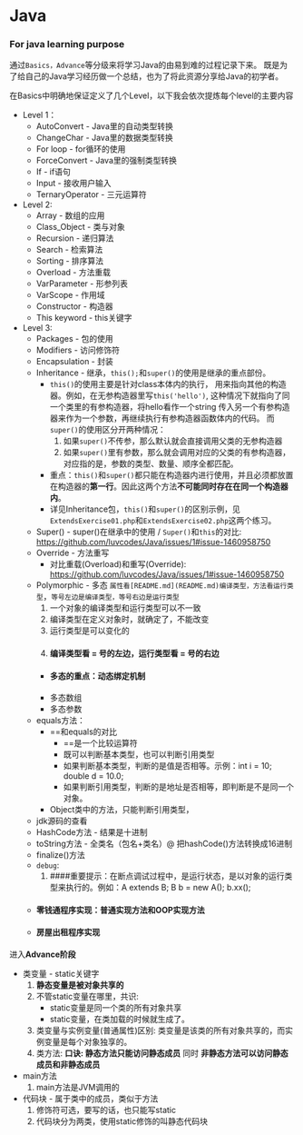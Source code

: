 # Java
### For java learning purpose
通过`Basics，Advance`等分级来将学习Java的由易到难的过程记录下来。
既是为了给自己的Java学习经历做一个总结，也为了将此资源分享给Java的初学者。

在Basics中明确地保证定义了几个Level，以下我会依次提炼每个level的主要内容
* Level 1：
  * AutoConvert - Java里的自动类型转换
  * ChangeChar - Java里的数据类型转换
  * For loop - for循环的使用
  * ForceConvert - Java里的强制类型转换
  * If - if语句
  * Input - 接收用户输入
  * TernaryOperator - 三元运算符
* Level 2:
  * Array - 数组的应用
  * Class_Object - 类与对象
  * Recursion - 递归算法
  * Search - 检索算法
  * Sorting - 排序算法
  * Overload - 方法重载
  * VarParameter - 形参列表
  * VarScope - 作用域
  * Constructor - 构造器
  * This keyword - this关键字
* Level 3:
  * Packages - 包的使用
  * Modifiers - 访问修饰符
  * Encapsulation - 封装
  * Inheritance - 继承，`this();`和`super()`的使用是继承的重点部份。
    * `this()`的使用主要是针对class本体内的执行，
      用来指向其他的构造器。例如，在无参构造器里写`this('hello')`, 这种情况下就指向了同一个类里的有参构造器，将hello看作一个string
      传入另一个有参构造器来作为一个参数，再继续执行有参构造器函数体内的代码。
      而`super()`的使用区分开两种情况：
      1. 如果`super()`不传参，那么默认就会直接调用父类的无参构造器
      2. 如果`super()`里有参数，那么就会调用对应的父类的有参构造器，对应指的是，参数的类型、数量、顺序全都匹配。
    * 重点：`this()`和`super()`都只能在构造器内进行使用，并且必须都放置在构造器的**第一行**。因此这两个方法**不可能同时存在在同一个构造器内**。
    * 详见Inheritance包，`this()`和`super()`的区别示例，见`ExtendsExercise01.php`和`ExtendsExercise02.php`这两个练习。
  * Super() - super()在继承中的使用 / `Super()`和`this`的对比: https://github.com/luvcodes/Java/issues/1#issue-1460958750
  * Override - 方法重写 
    * 对比重载(Overload)和重写(Override): https://github.com/luvcodes/Java/issues/1#issue-1460958750
  * Polymorphic - 多态 `属性看[README.md](README.md)编译类型，方法看运行类型`，`等号左边是编译类型，等号右边是运行类型`
    1. 一个对象的编译类型和运行类型可以不一致
    2. 编译类型在定义对象时，就确定了，不能改变
    3. 运行类型是可以变化的
    4. #### 编译类型看 = 号的左边，运行类型看 = 号的右边
    * #### 多态的重点：动态绑定机制
    * 多态数组
    * 多态参数
  * equals方法：
    * ==和equals的对比
      * ==是一个比较运算符
      * 既可以判断基本类型，也可以判断引用类型
      * 如果判断基本类型，判断的是值是否相等。示例：int i = 10; double d = 10.0;
      * 如果判断引用类型，判断的是地址是否相等，即判断是不是同一个对象。
    * Object类中的方法，只能判断引用类型，
  * jdk源码的查看
  * HashCode方法 - 结果是十进制
  * toString方法 - 全类名（包名+类名）@ 把hashCode()方法转换成16进制
  * finalize()方法
  * `debug`:
    1. ####重要提示：在断点调试过程中，是运行状态，是以对象的运行类型来执行的。例如：A extends B; B b = new A(); b.xx();
  * #### 零钱通程序实现：普通实现方法和OOP实现方法
  * #### 房屋出租程序实现
进入**Advance阶段**
* 类变量 - static关键字 
  1. **静态变量是被对象共享的**
  2. 不管static变量在哪里，共识: 
     - static变量是同一个类的所有对象共享
     - static变量，在类加载的时候就生成了。
  3. 类变量与实例变量(普通属性)区别: 类变量是该类的所有对象共享的，而实例变量是每个对象独享的。
  4. 类方法: **口诀: 静态方法只能访问静态成员** 同时 **非静态方法可以访问静态成员和非静态成员** 
* main方法
  1. main方法是JVM调用的
* 代码块 - 属于类中的成员，类似于方法
  1. 修饰符可选，要写的话，也只能写static
  2. 代码块分为两类，使用static修饰的叫静态代码块